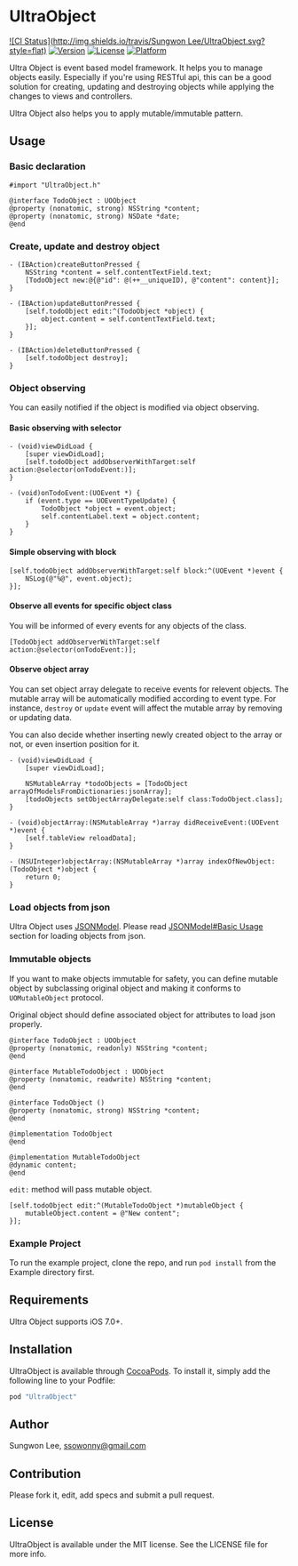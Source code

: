 # UltraObject

[![CI Status](http://img.shields.io/travis/Sungwon Lee/UltraObject.svg?style=flat)](https://travis-ci.org/ssowonny/UltraObject)
[![Version](https://img.shields.io/cocoapods/v/UltraObject.svg?style=flat)](http://cocoapods.org/pods/UltraObject)
[![License](https://img.shields.io/cocoapods/l/UltraObject.svg?style=flat)](http://cocoapods.org/pods/UltraObject)
[![Platform](https://img.shields.io/cocoapods/p/UltraObject.svg?style=flat)](http://cocoapods.org/pods/UltraObject)

Ultra Object is event based model framework. It helps you to manage
objects easily. Especially if you're using RESTful api, this can be
a good solution for creating, updating and destroying objects while
applying the changes to views and controllers.

Ultra Object also helps you to apply mutable/immutable pattern.

## Usage

### Basic declaration

```objc
#import "UltraObject.h"

@interface TodoObject : UOObject
@property (nonatomic, strong) NSString *content;
@property (nonatomic, strong) NSDate *date;
@end
```

### Create, update and destroy object

```objc
- (IBAction)createButtonPressed {
    NSString *content = self.contentTextField.text;
    [TodoObject new:@{@"id": @(++__uniqueID), @"content": content}];
}

- (IBAction)updateButtonPressed {
    [self.todoObject edit:^(TodoObject *object) {
        object.content = self.contentTextField.text;
    }];
}

- (IBAction)deleteButtonPressed {
    [self.todoObject destroy];
}
```

### Object observing

You can easily notified if the object is modified via object observing.

#### Basic observing with selector

```objc
- (void)viewDidLoad {
    [super viewDidLoad];
    [self.todoObject addObserverWithTarget:self action:@selector(onTodoEvent:)];
}

- (void)onTodoEvent:(UOEvent *) {
    if (event.type == UOEventTypeUpdate) {
        TodoObject *object = event.object;
        self.contentLabel.text = object.content;
    }
}
```

#### Simple observing with block

```objc
[self.todoObject addObserverWithTarget:self block:^(UOEvent *)event {
    NSLog(@"%@", event.object);
}];
```

#### Observe all events for specific object class

You will be informed of every events for any objects of the class.

```objc
[TodoObject addObserverWithTarget:self action:@selector(onTodoEvent:)];
```

#### Observe object array

You can set object array delegate to receive events for relevent
objects. The mutable array will be automatically modified according to
event type. For instance, `destroy` or `update` event will affect the
mutable array by removing or updating data.

You can also decide whether inserting newly created object to the array
or not, or even insertion position for it.

```objc
- (void)viewDidLoad {
    [super viewDidLoad];

    NSMutableArray *todoObjects = [TodoObject arrayOfModelsFromDictionaries:jsonArray];
    [todoObjects setObjectArrayDelegate:self class:TodoObject.class];
}

- (void)objectArray:(NSMutableArray *)array didReceiveEvent:(UOEvent *)event {
    [self.tableView reloadData];
}

- (NSUInteger)objectArray:(NSMutableArray *)array indexOfNewObject:(TodoObject *)object {
    return 0;
}
```

### Load objects from json

Ultra Object uses [JSONModel](https://github.com/icanzilb/JSONModel).
Please read [JSONModel#Basic Usage](https://github.com/icanzilb/JSONModel#basic-usage)
section for loading objects from json.

### Immutable objects

If you want to make objects immutable for safety, you can define mutable
object by subclassing original object and making it conforms to
`UOMutableObject` protocol.

Original object should define associated object for attributes to load
json properly.

```objc
@interface TodoObject : UOObject
@property (nonatomic, readonly) NSString *content;
@end

@interface MutableTodoObject : UOObject
@property (nonatomic, readwrite) NSString *content;
@end
```

```objc
@interface TodoObject ()
@property (nonatomic, strong) NSString *content;
@end

@implementation TodoObject
@end

@implementation MutableTodoObject
@dynamic content;
@end
```

`edit:` method will pass mutable object.

```objc
[self.todoObject edit:^(MutableTodoObject *)mutableObject {
    mutableObject.content = @"New content";
}];
```

### Example Project

To run the example project, clone the repo, and run `pod install` from the Example directory first.

## Requirements

Ultra Object supports iOS 7.0+.

## Installation

UltraObject is available through [CocoaPods](http://cocoapods.org). To install
it, simply add the following line to your Podfile:

```ruby
pod "UltraObject"
```

## Author

Sungwon Lee, ssowonny@gmail.com

## Contribution

Please fork it, edit, add specs and submit a pull request.

## License

UltraObject is available under the MIT license. See the LICENSE file for more info.
